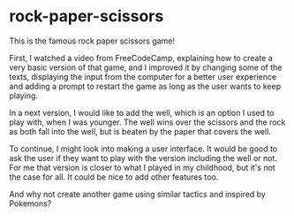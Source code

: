 # rock-paper-scissors

This is the famous rock paper scissors game!

First, I watched a video from FreeCodeCamp, explaining how to create a very basic version of that game, and I improved it by changing some of the texts, displaying the input from the computer for a better user experience and adding a prompt to restart the game as long as the user wants to keep playing.

In a next version, I would like to add the well, which is an option I used to play with, when I was younger. The well wins over the scissors and the rock as both fall into the well, but is beaten by the paper that covers the well.

To continue, I might look into making a user interface.
It would be good to ask the user if they want to play with the version including the well or not. For me that version is closer to what I played in my childhood, but it's not the case for all. It could be nice to add other features too.

And why not create another game using similar tactics and inspired by Pokemons?
